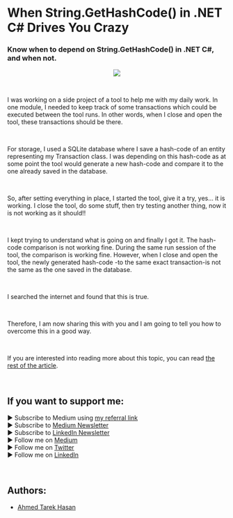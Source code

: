 <link rel="canonical" href="https://www.developmentsimplyput.com/post/when-string-gethashcode-in-net-c-drives-you-crazy" />

# When String.GetHashCode() in .NET C# Drives You Crazy
### Know when to depend on String.GetHashCode() in .NET C#, and when not.

<p align="center">
  <img src="https://static.wixstatic.com/media/488a99_127af5026f354e39b96849d8f7bc1d4f~mv2.png">
</p>

<br/>

<p>
I was working on a side project of a tool to help me with my daily work. In one module, I needed to keep track of some transactions which could be executed between the tool runs. In other words, when I close and open the tool, these transactions should be there.
</p>

<br/>

<p>
For storage, I used a SQLite database where I save a hash-code of an entity representing my Transaction class. I was depending on this hash-code as at some point the tool would generate a new hash-code and compare it to the one already saved in the database.
</p>

<br/>

<p>
So, after setting everything in place, I started the tool, give it a try, yes… it is working. I close the tool, do some stuff, then try testing another thing, now it is not working as it should!!
</p>

<br/>

<p>
I kept trying to understand what is going on and finally I got it. The hash-code comparison is not working fine. During the same run session of the tool, the comparison is working fine. However, when I close and open the tool, the newly generated hash-code -to the same exact transaction-is not the same as the one saved in the database.
</p>

<br/>

<p>
I searched the internet and found that this is true.
</p>

<br/>

<p>
Therefore, I am now sharing this with you and I am going to tell you how to overcome this in a good way.
</p>

<br/>

If you are interested into reading more about this topic, you can read [the rest of the article][Article]. 

<br/>

## If you want to support me:
▶ Subscribe to Medium using [my referral link][Membership]<br/>
▶ Subscribe to [Medium Newsletter][Subscribe]<br/>
▶ Subscribe to [LinkedIn Newsletter][Newsletter]<br/>
▶ Follow me on [Medium][Blog]<br/>
▶ Follow me on [Twitter][Twitter]<br/>
▶ Follow me on [LinkedIn][LinkedIn]

<br/>

## Authors:
* [Ahmed Tarek Hasan]


[Ahmed Tarek Hasan]: https://medium.com/@eng_ahmed.tarek
[Blog]: https://medium.com/@eng_ahmed.tarek
[Membership]: https://medium.com/@eng_ahmed.tarek/membership
[Subscribe]: https://medium.com/subscribe/@eng_ahmed.tarek
[Twitter]: https://twitter.com/AhmedTarekHasa1
[LinkedIn]: https://www.linkedin.com/in/atarekhasan/
[Friend Links]: https://www.linkedin.com/feed/update/urn:li:activity:6866082670108143616/
[Newsletter]: https://www.linkedin.com/newsletters/development-simply-put-6866647119655247872/
[Article]: https://www.developmentsimplyput.com/post/when-string-gethashcode-in-net-c-drives-you-crazy
